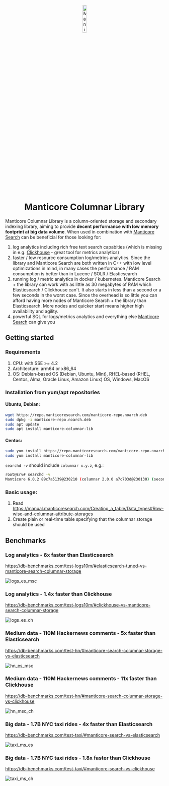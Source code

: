 <p align="center">
  <a href="https://manticoresearch.com" target="_blank" rel="noopener">
    <img src="https://manticoresearch.com/manticore-logo-central.svg" width="15%" alt="Manicore Search Logo">
  </a>
</p>


<h1 align="center">
  Manticore Columnar Library
</h1>

Manticore Columnar Library is a column-oriented storage and secondary indexing library, aiming to provide **decent performance with low memory footprint at big data volume**.
When used in combination with [Manticore Search](https://github.com/manticoresoftware/manticoresearch) can be beneficial for those looking for:
1. log analytics including rich free text search capabities (which is missing in e.g. [Clickhouse](https://github.com/ClickHouse/ClickHouse) - great tool for metrics analytics)
2. faster / low resource consumption log/metrics analytics. Since the library and Manticore Search are both written in C++ with low level optimizations in mind, in many cases the performance / RAM consumption is better than in Lucene / SOLR / Elasticsearch
3. running log / metric analytics in docker / kubernetes. Manticore Search + the library can work with as little as 30 megabytes of RAM which Elasticsearch / Clickhouse can't. It also starts in less than a second or a few seconds in the worst case. Since the overhead is so little you can afford having more nodes of Manticore Search + the library than Elasticsearch. More nodes and quicker start means higher high availability and agility.
4. powerful SQL for logs/metrics analytics and everything else [Manticore Search](https://github.com/manticoresoftware/manticoresearch) can give you

## Getting started

### Requirements

1. CPU: with SSE >= 4.2
2. Architecture: arm64 or x86_64 
3. OS: Debian-based OS (Debian, Ubuntu, Mint), RHEL-based (RHEL, Centos, Alma, Oracle Linux, Amazon Linux) OS, Windows, MacOS

### Installation from yum/apt repositories
#### Ubuntu, Debian:
```bash
wget https://repo.manticoresearch.com/manticore-repo.noarch.deb
sudo dpkg -i manticore-repo.noarch.deb
sudo apt update
sudo apt install manticore-columnar-lib
```

#### Centos:
```bash
sudo yum install https://repo.manticoresearch.com/manticore-repo.noarch.rpm
sudo yum install manticore-columnar-lib
```

`searchd -v` should include `columnar x.y.z`, e.g.:
```bash
root@srv# searchd -v
Manticore 6.0.2 89c7a5139@230210 (columnar 2.0.0 a7c703d@230130) (secondary 2.0.0 a7c703d@230130)
```

### Basic usage:
1. Read https://manual.manticoresearch.com/Creating_a_table/Data_types#Row-wise-and-columnar-attribute-storages
2. Create plain or real-time table specifying that the columnar storage should be used

## Benchmarks

### Log analytics - 6x faster than Elasticsearch

https://db-benchmarks.com/test-logs10m/#elasticsearch-tuned-vs-manticore-search-columnar-storage

![logs_es_msc](https://db-benchmarks.com/test-logs10m/est_msc.png)

### Log analytics - 1.4x faster than Clickhouse

https://db-benchmarks.com/test-logs10m/#clickhouse-vs-manticore-search-columnar-storage

![logs_es_ch](https://db-benchmarks.com/test-logs10m/ch_msc.png)

### Medium data - 110M Hackernews comments - 5x faster than Elasticsearch

https://db-benchmarks.com/test-hn/#manticore-search-columnar-storage-vs-elasticsearch

![hn_es_msc](https://db-benchmarks.com/test-hn/msc_es.png)

### Medium data - 110M Hackernews comments - 11x faster than Clickhouse

https://db-benchmarks.com/test-hn/#manticore-search-columnar-storage-vs-clickhouse

![hn_msc_ch](https://db-benchmarks.com/test-hn/msc_ch.png)

### Big data - 1.7B NYC taxi rides - 4x faster than Elasticsearch

https://db-benchmarks.com/test-taxi/#manticore-search-vs-elasticsearch

![taxi_ms_es](https://db-benchmarks.com/test-taxi/ms_es.png)

### Big data - 1.7B NYC taxi rides - 1.8x faster than Clickhouse

https://db-benchmarks.com/test-taxi/#manticore-search-vs-clickhouse

![taxi_ms_ch](https://db-benchmarks.com/test-taxi/ms_ch.png)

